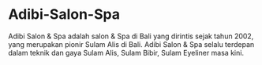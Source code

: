 # Adibi-Salon-Spa
Adibi Salon &amp; Spa adalah salon &amp; Spa di Bali yang dirintis sejak tahun 2002, yang merupakan pionir Sulam Alis di Bali. Adibi Salon &amp; Spa selalu terdepan dalam teknik dan gaya Sulam Alis, Sulam Bibir, Sulam Eyeliner masa kini.
